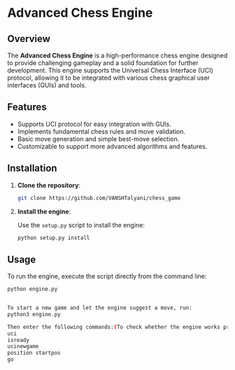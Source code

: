 # Advanced Chess Engine

## Overview

The **Advanced Chess Engine** is a high-performance chess engine designed to provide challenging gameplay and a solid foundation for further development. This engine supports the Universal Chess Interface (UCI) protocol, allowing it to be integrated with various chess graphical user interfaces (GUIs) and tools.

## Features

- Supports UCI protocol for easy integration with GUIs.
- Implements fundamental chess rules and move validation.
- Basic move generation and simple best-move selection.
- Customizable to support more advanced algorithms and features.

## Installation

1. **Clone the repository**:

    ```bash
    git clone https://github.com/VANSHTalyani/chess_game
    ```

2. **Install the engine**:

    Use the `setup.py` script to install the engine:

    ```bash
    python setup.py install
    ```

## Usage

To run the engine, execute the script directly from the command line:

```bash
python engine.py


To start a new game and let the engine suggest a move, run:
python3 engine.py

Then enter the following commands:(To check whether the engine works properly or not)
uci
isready
ucinewgame
position startpos
go

